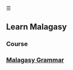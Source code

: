 <script src="https://razafy.com/js/toc.js"></script>
<div class="bg_nrn"></div><div class="navbar"><a class="openbtn" onclick="openNav()">&#9776;</a></div>

<main>

## Learn Malagasy 

### Course

### [Malagasy Grammar](../nosy_malagasy/grammar.html)

</main>

<script>
let anchor= document.createElement('a');
anchor.href="javascript:closeNav()"; //void(0)"; //anchor[0].onclick = closeNav();
anchor.className = "closebtn";  
anchor.innerHTML="&times;";
document.getElementById("TOC").prepend(anchor);


let navCrumbs= document.createElement('div');
navCrumbs.className = "hover-nav";
navCrumbs.innerHTML = `
<div class="hover-nav">
<ul>
<li><a href="../../index.html">⇦ home</a></li>
<li><a href="./index.html">nirina</a></li>
</ul>
</div>`;
document.getElementById("TOC").prepend(navCrumbs); 
</script>
